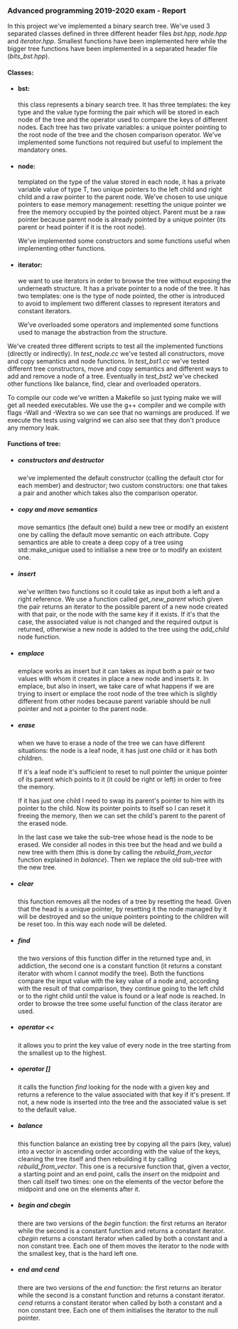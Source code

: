 ### Advanced programming 2019-2020 exam - Report

In this project we've implemented a binary search tree. We've used 3 separated classes defined in three different header files $\textit{bst.hpp, node.hpp}$ and $\textit{iterator.hpp}$. Smallest functions have been implemented here while the bigger tree functions have been implemented in a separated header file ($\textit{bits_bst.hpp}$).

#### Classes:

- #### bst:

  this class represents a binary search tree. It has three templates: the key type and the value type forming the pair which will be stored in each node of the tree and the operator used to compare the keys of different nodes. Each tree has two private variables: a unique pointer pointing to the root node of the tree and the chosen comparison operator. We've implemented some functions not required but useful to implement the mandatory ones. 

- #### node: 

  templated on the type of the value stored in each node, it has a private variable value of type T, two unique pointers to the left child and right child and a raw pointer to the parent node. We've chosen to use unique pointers to ease memory management: resetting the unique pointer we free the memory occupied by the pointed object. Parent must be a raw pointer because parent node is already pointed by a unique pointer (its parent or head pointer if it is the root node).

  We've implemented some constructors and some functions useful when implementing other functions.

- #### iterator:

  we want to use iterators in order to browse the tree without exposing the underneath structure. It has a private pointer to a node of the tree. It has two templates: one is the type of node pointed, the other is introduced to avoid to implement two different classes to represent iterators and constant iterators.

  We've overloaded some operators and implemented some functions used to manage the abstraction from the structure.

We've created three different scripts to test all the implemented functions (directly or indirectly). In $\textit{test_node.cc}$ we've tested all constructors, move and copy semantics and node functions. In $\textit{test_bst1.cc}$ we've tested different tree constructors, move and copy semantics and different ways to add and remove  a node of a tree. Eventually in $\textit{test_bst2}$ we've checked other functions like balance, find, clear and overloaded operators.

To compile our code we've written a Makefile so just typing make we will get all needed executables. We use the g++ compiler and we compile with flags -Wall and -Wextra so we can see that no warnings are produced.  If we execute the tests using valgrind we can also see that they don't produce any memory leak.

#### Functions  of tree:

- ##### constructors and destructor

  we've implemented the default constructor (calling the default ctor for each member) and destructor; two custom constructors: one that takes a pair and another which takes also the comparison operator.

- ##### copy and move semantics

  move semantics (the default one) build a new tree or modify an existent one by calling the default move semantic on each attribute. Copy semantics are able to create a deep copy of a tree using std::make_unique used to initialise a new tree or to modify an existent one.

- ##### insert

  we've written two functions so it could take as input both a left and a right reference. We use a function called $\textit{get_new_parent}$ which given the pair returns an iterator to the possible parent of a new node created with that pair, or the node with the same key if it exists. If it's that the case, the associated value is not changed and the required output is returned, otherwise a new node is added to the tree using the $\textit{add_child}$ node function.

- ##### emplace

  emplace works as insert but it can takes as input both a pair or two values with whom it creates in place a new  node and inserts it. In emplace, but also in insert, we take care of what happens if we are trying to insert or emplace the root node of the tree which is slightly different from other nodes because parent variable should be null pointer and not a pointer to the parent node.
  
- ##### erase

  when we have to erase a node of the tree we can have different situations: the node is a leaf node, it has just one child or it has both children.

   If it's a leaf node it's sufficient to reset to null pointer the unique pointer of its parent which points to it (it could be right or left) in order to free the memory. 

  If it has just one child I need to swap its parent's pointer to him with its pointer to the child. Now its pointer points to itself so I can reset it freeing the memory, then we can set the child's parent to the parent of the erased node. 

  In the last case we take the sub-tree whose head  is the node to be erased. We consider all nodes in this tree but the head and we build a new tree with them (this is done by calling the $\textit{rebuild_from_vector}$ function explained in $\textit{balance}$). Then we replace the old sub-tree with the new tree. 

- ##### clear

  this function removes all the nodes of a tree by resetting the head. Given that the head is a unique pointer, by resetting it the node managed by it will be destroyed and so the unique pointers pointing to the children will be reset too. In this way each node will be deleted.

- ##### find

  the two versions of this function differ in the returned type and, in addiction, the second one is a constant function (it returns a constant iterator with whom I cannot modify the tree). Both the functions compare the input value with the key value of a node and, according with the result of that comparison, they continue going to the left child or to the right child until the value is found or a leaf node is reached. In order to browse the tree some useful function of the class iterator are used.

- ##### operator <<

  it allows you to print the key value of every node in the tree starting from the smallest up to the highest.

- ##### operator []

  it calls the function $\textit{find}$ looking for the node with a given key and returns a reference to the value associated with that key if it's present. If not, a new node is inserted into the tree and the associated value is set to the default value.

- ##### balance

  this function balance an existing tree by copying all the pairs (key, value) into a vector in ascending order according with the value of the keys, cleaning the tree itself and then rebuilding it by calling $\textit{rebuild_from_vector}$. This one is a recursive function that, given a vector, a starting point and an end point, calls the $\textit{insert}$ on the midpoint and then call itself two times: one on the elements of the vector before the midpoint and one on the elements after it.

- ##### begin and cbegin

  there are two versions of the $\textit{begin}$ function: the first returns an iterator while the second is a constant function and returns a constant iterator. $\textit{cbegin}$ returns a constant iterator when called by both a constant and a non constant tree.  Each one of them moves the iterator to the node with the smallest key, that is the hard left one.

- ##### end and cend

  there are two versions of the $\textit{end}$ function: the first returns an iterator while the second is a constant function and returns a constant iterator. $\textit{cend}$ returns a constant iterator when called by both a constant and a non constant tree. Each one of them initialises the iterator to the null pointer.

